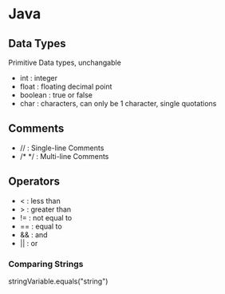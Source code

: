 # Java

## Data Types
Primitive Data types, unchangable
- int : integer
- float : floating decimal point
- boolean : true or false
- char : characters, can only be 1 character, single quotations

## Comments
- // : Single-line Comments
- /* */ : Multi-line Comments

## Operators
- < : less than
- \> : greater than
- != : not equal to
- == : equal to
- && : and
- || : or

### Comparing Strings

stringVariable.equals("string")